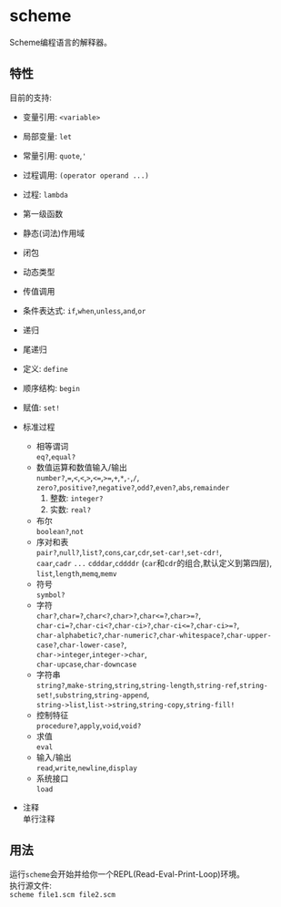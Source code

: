 ﻿# scheme

Scheme编程语言的解释器。  


## 特性
目前的支持:
* 变量引用: `<variable>`
* 局部变量: `let`
* 常量引用: `quote`,`'`  
* 过程调用: `(operator operand ...)`
* 过程: `lambda`  
* 第一级函数  
* 静态(词法)作用域
* 闭包
* 动态类型
* 传值调用
* 条件表达式: `if`,`when`,`unless`,`and`,`or`
* 递归
* 尾递归
* 定义: `define`
* 顺序结构: `begin`
* 赋值: `set!`

* 标准过程
    + 相等谓词  
        `eq?`,`equal?`
    + 数值运算和数值输入/输出  
        `number?`,`=`,`<`,`<`,`>`,`<=`,`>=`,`+`,`*`,`-`,`/`,  
        `zero?`,`positive?`,`negative?`,`odd?`,`even?`,`abs`,`remainder`  
       1. 整数: `integer?`
       2. 实数: `real?`
    + 布尔  
        `boolean?`,`not`
    + 序对和表  
        `pair?`,`null?`,`list?`,`cons`,`car`,`cdr`,`set-car!`,`set-cdr!`,  
        `caar`,`cadr` `...` `cdddar`,`cddddr` (`car`和`cdr`的组合,默认定义到第四层),  
        `list`,`length`,`memq`,`memv`
    + 符号  
        `symbol?`
    + 字符  
        `char?`,`char=?`,`char<?`,`char>?`,`char<=?`,`char>=?`,  
        `char-ci=?`,`char-ci<?`,`char-ci>?`,`char-ci<=?`,`char-ci>=?`,  
        `char-alphabetic?`,`char-numeric?`,`char-whitespace?`,`char-upper-case?`,`char-lower-case?`,  
        `char->integer`,`integer->char`,  
        `char-upcase`,`char-downcase`
    + 字符串  
        `string?`,`make-string`,`string`,`string-length`,`string-ref`,`string-set!`,`substring`,`string-append`,  
        `string->list`,`list->string`,`string-copy`,`string-fill!`
    + 控制特征  
        `procedure?`,`apply`,`void`,`void?`
    + 求值  
        `eval`
    + 输入/输出  
        `read`,`write`,`newline`,`display`
    + 系统接口  
        `load`
* 注释  
  单行注释


## 用法
运行`scheme`会开始并给你一个REPL(Read-Eval-Print-Loop)环境。  
执行源文件:  
`scheme file1.scm file2.scm`